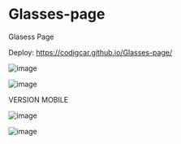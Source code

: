 # Glasses-page
Glasess Page


Deploy: https://codigcar.github.io/Glasses-page/


![image](https://user-images.githubusercontent.com/34387852/114641745-4914e400-9c98-11eb-82c9-deaf9519bd9a.png)

![image](https://user-images.githubusercontent.com/34387852/114642004-b9236a00-9c98-11eb-83c6-27a6e476d9ca.png)

VERSION MOBILE

![image](https://user-images.githubusercontent.com/34387852/114642264-3f3fb080-9c99-11eb-8cee-b7460a75028c.png)

![image](https://user-images.githubusercontent.com/34387852/114642321-5a122500-9c99-11eb-8160-b0d4ce5ba583.png)
